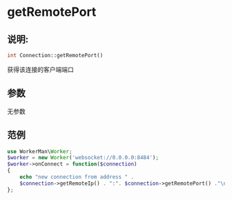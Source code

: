 # getRemotePort
## 说明:
```php
int Connection::getRemotePort()
```

获得该连接的客户端端口

## 参数

无参数


## 范例

```php
use WorkerMan\Worker;
$worker = new Worker('websocket://0.0.0.0:8484');
$worker->onConnect = function($connection)
{
    echo "new connection from address " .
    $connection->getRemoteIp() . ":". $connection->getRemotePort() ."\n";
};
```
